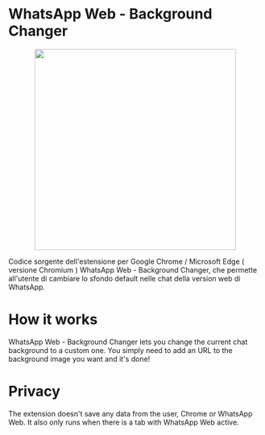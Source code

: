 # WhatsApp Web - Background Changer

<p align="center">
  <img height="400" src="https://i.imgur.com/Cev7tzX.png" />
</p>

Codice sorgente dell'estensione per Google Chrome / Microsoft Edge ( versione Chromium ) WhatsApp Web - Background Changer, che permette all'utente di cambiare lo sfondo default nelle chat della version web di WhatsApp.

# How it works
WhatsApp Web - Background Changer lets you change the current chat background to a custom one.
You simply need to add an URL to the background image you want and it's done!

# Privacy
The extension doesn't save any data from the user, Chrome or WhatsApp Web.
It also only runs when there is a tab with WhatsApp Web active.